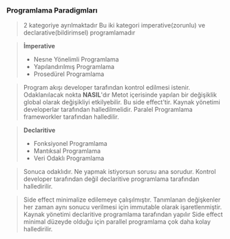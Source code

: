 ### Programlama Paradigmları 
> 2 kategoriye ayrılmaktadır 
> Bu iki kategori imperative(zorunlu) ve declarative(bildirimsel) programlamadır

> **İmperative** 
>- Nesne Yönelimli Programlama
>- Yapılandırılmış Programlama
>- Prosedürel Programlama


>Program akışı developer tarafından kontrol edilmesi istenir. Odaklanılacak nokta **NASIL**'dır
>Metot içerisinde yapılan bir değişiklik global olarak değişikliyi etkilyebilir. Bu side effect'tir. 
> Kaynak yönetimi developerlar tarafından halledilmelidir.
> Paralel Programlama frameworkler tarafından halledilir.

>
>**Declaritive**
>- Fonksiyonel Programlama
>- Mantıksal  Programlama
>- Veri Odaklı Programlama

>Sonuca odaklıdır. Ne yapmak istiyorsun sorusu ana sorudur. Kontrol developer tarafından değil declaritive programlama tarafından halledirilir. 

> Side effect minimalize edilemeye çalışılmıştır. Tanımlanan değişkenler her zaman aynı sonucu verilmesi için immutable olarak işaretlenmiştir.
> Kaynak yönetimi declaritive programlama tarafından yapılır
> Side effect minimal düzeyde olduğu için parallel programlama çok daha kolay halledirilir. 